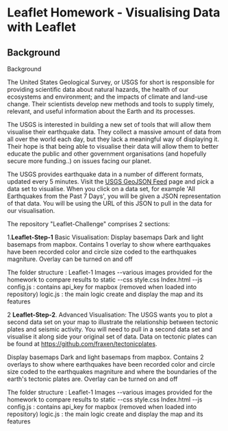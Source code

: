 # Leaflet Homework - Visualising Data with Leaflet

## Background

Background 

The United States Geological Survey, or USGS for short is responsible for providing scientific data about natural hazards, the health of our ecosystems and environment; and the impacts of climate and land-use change. Their scientists develop new methods and tools to supply timely, relevant, and useful information about the Earth and its processes.

The USGS is interested in building a new set of tools that will allow them visualise their earthquake data. They collect a massive amount of data from all over the world each day, but they lack a meaningful way of displaying it. Their hope is that being able to visualise their data will allow them to better educate the public and other government organisations (and hopefully secure more funding..) on issues facing our planet.

The USGS provides earthquake data in a number of different formats, updated every 5 minutes. Visit the [USGS GeoJSON Feed](http://earthquake.usgs.gov/earthquakes/feed/v1.0/geojson.php) page and pick a data set to visualise. When you click on a data set, for example 'All Earthquakes from the Past 7 Days', you will be given a JSON representation of that data. You will be using the URL of this JSON to pull in the data for our visualisation.

The repository "Leaflet-Challenge" comprises 2 sections:

1.**Leaflet-Step-1** 
Basic Visualisation: Display basemaps Dark and light basemaps from mapbox. Contains 1 overlay to show where earthquakes have been recorded color and circle size coded to the earthquakes magniture. Overlay can be turned on and off

The folder structure :
Leaflet-1
     Images
       --various images provided for the homework to compare results to
     static
       --css
          style.css
     Index.html
       --js
          config.js : contains api_key for mapbox (removed when loaded into repository)
          logic.js  : the main logic create and display the map and its features 

2 **Leaflet-Step-2**.
Advanced Visualisation: The USGS wants you to plot a second data set on your map to illustrate the relationship between tectonic plates and seismic activity. You will need to pull in a second data set and visualise it along side your original set of data. Data on tectonic plates can be found at <https://github.com/fraxen/tectonicplates>.

Display basemaps Dark and light basemaps from mapbox. Contains 2 overlays to show where earthquakes have been recorded color and circle size coded to the earthquakes magniture and where the boundaries of the earth's tectonic plates are. Overlay can be turned on and off

The folder structure :
Leaflet-1
     Images
       --various images provided for the homework to compare results to
     static
       --css
          style.css
     Index.html
       --js
          config.js : contains api_key for mapbox (removed when loaded into repository)
          logic.js  : the main logic create and display the map and its features 



